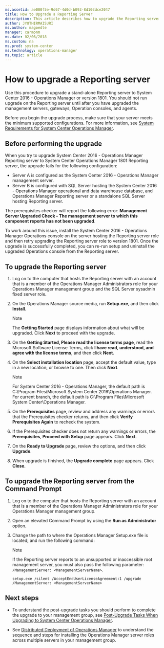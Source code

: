 ```yaml
---
ms.assetid: ae000f5e-9d67-4d0d-b093-8d103dce2047
title: How to Upgrade a Reporting Server
description: This article describes how to upgrade the Reporting server to the latest version of System Center Operations Manager.
author: JYOTHIRMAISURI
ms.author: magoedte
manager: carmonm
ms.date: 02/06/2018
ms.custom: na
ms.prod: system-center
ms.technology: operations-manager
ms.topic: article
---
```


# How to upgrade a Reporting server 

Use this procedure to upgrade a stand-alone Reporting server to System Center 2016 - Operations Manager or version 1801. You should not run upgrade on the Reporting server until after you have upgraded the management servers, gateways, Operation consoles, and agents.

Before you begin the upgrade process, make sure that your server meets the minimum supported configurations. For more information, see [System Requirements for System Center Operations Manager](plan-system-requirements.md).

## Before performing the upgrade

When you try to upgrade System Center 2016 - Operations Manager Reporting server to System Center Operations Manager 1801 Reporting server, the upgrade fails for the following configuration:

  * Server A is configured as the System Center 2016 - Operations Manager management server.
  * Server B is configured with SQL Server hosting the System Center 2016 - Operations Manager operational and data warehouse database, and Operations Manager Reporting server or a standalone SQL Server hosting Reporting server.

The prerequisites checker will report the following error:  **Management Server Upgraded Check - The management server to which this component reports has not been upgraded.**

To work around this issue, install the System Center 2016 - Operations Manager Operations console on the server hosting the Reporting server role and then retry upgrading the Reporting server role to version 1801.  Once the upgrade is successfully completed, you can re-run setup and uninstall the upgraded Operations console from the Reporting server.  

## To upgrade the Reporting server

1.  Log on to the computer that hosts the Reporting server with an account that is a member of the Operations Manager Administrators role for your Operations Manager management group and the SQL Server sysadmin fixed server role.

2.  On the Operations Manager source media, run **Setup.exe**, and then click **Install**.

    > [!NOTE]
    > The **Getting Started** page displays information about what will be upgraded. Click **Next** to proceed with the upgrade.

3.  On the **Getting Started, Please read the license terms page**, read the Microsoft Software License Terms, click **I have read, understood, and agree with the license terms**, and then click **Next**.

4.  On the **Select installation location** page, accept the default value, type in a new location, or browse to one. Then click **Next**.

    > [!NOTE]
    > For System Center 2016 - Operations Manager, the default path is C:\Program Files\Microsoft System Center 2016\Operations Manager.  For current branch, the default path is C:\Program Files\Microsoft System Center\Operations Manager.
    > 

5.  On the **Prerequisites** page, review and address any warnings or errors that the Prerequisites checker returns, and then click **Verify Prerequisites Again** to recheck the system.

6.  If the Prerequisites checker does not return any warnings or errors, the **Prerequisites**, **Proceed with Setup** page appears. Click **Next**.

7.  On the **Ready to Upgrade** page, review the options, and then click **Upgrade**.

8.  When upgrade is finished, the **Upgrade complete** page appears. Click **Close**.

## To upgrade the Reporting server from the Command Prompt

1.  Log on to the computer that hosts the Reporting server with an account that is a member of the Operations Manager Administrators role for your Operations Manager management group.

2.  Open an elevated Command Prompt by using the **Run as Administrator** option.

3.  Change the path to where the Operations Manager Setup.exe file is located, and run the following command:

    > [!NOTE]
    > If the Reporting server reports to an unsupported or inaccessible root management server, you must also pass the following parameter: `/ManagementServer: <ManagementServerName>`.

    ```
    setup.exe /silent /AcceptEndUserLicenseAgreement:1 /upgrade 
    /ManagementServer: <ManagementServerName>

    ```

## Next steps

- To understand the post-upgrade tasks you should perform to complete the upgrade to your management group, see [Post-Upgrade Tasks When Upgrading to System Center Operations Manager](deploy-upgrade-post-tasks.md).

- See [Distributed Deployment of Operations Manager](deploy-distributed-deployment.md) to understand the sequence and steps for installing the Operations Manager server roles across multiple servers in your management group.

